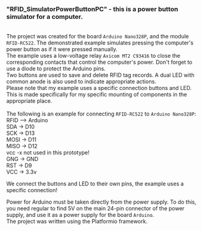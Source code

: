 ### "RFID_SimulatorPowerButtonPC" - this is a power button simulator for a computer.
\
The project was created for the board `Arduino Nano328P`, and the module `RFID-RC522`. The demonstrated example simulates pressing the computer's power button as if it were pressed manually. \
The example uses a low-voltage relay `Axicom MT2 C93416` to close the corresponding contacts that control the computer's power. Don't forget to use a diode to protect the Arduino pins. \
Two buttons are used to save and delete RFID tag records. A dual LED with common anode is also used to indicate appropriate actions. \
Please note that my example uses a specific connection buttons and LED. This is made specifically for my specific mounting of components in the appropriate place. \
\
The following is an example for connecting `RFID-RC522` to `Arduino Nano328P`: \
RFID    -->       Arduino \
    SDA    ->          D10 \
    SCK    ->          D13 \
    MOSI   ->          D11 \
    MISO   ->          D12 \
    vcc    -x not used in this prototype!\
    GNG    ->          GND \
    RST    ->          D9 \
    VCC    ->          3.3v 

We connect the buttons and LED to their own pins, the example uses a specific connection!

Power for Arduino must be taken directly from the power supply. To do this, you need regular to find 5V on the main 24-pin connector of the power supply, and use it as a power supply for the board `Arduino`. \
The project was written using the Platformio framework.
